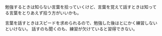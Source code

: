 勉強するときは知らない言葉を拾っていくけど、言葉を覚えて話すときは知ってる言葉をとりあえず拾う方がいいかも。

言葉を話すときはスピードを求められるので、勉強した後はとにかく練習しないといけない。
話すのも聞くのも、練習が欠けていると習得できない。
